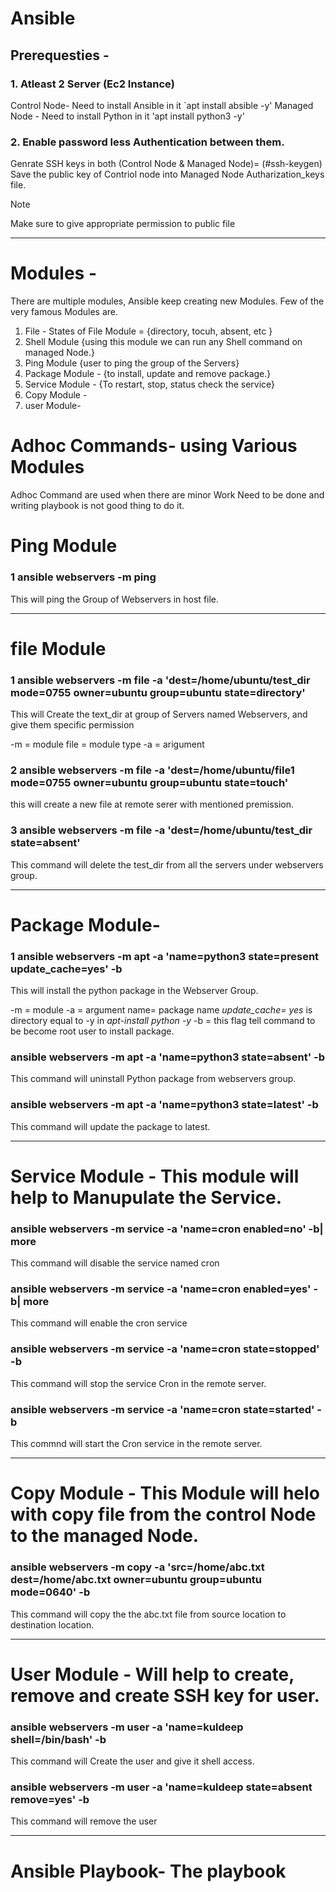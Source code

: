 # Ansible

## Prerequesties - 
### 1. Atleast 2 Server (Ec2 Instance)
Control Node- Need to install Ansible in it
    `apt install absible -y'
Managed Node - Need to install Python in it 
    'apt install python3 -y'

### 2. Enable password less Authentication between them. 
   Genrate SSH keys in both (Control Node & Managed Node)= 
            (#ssh-keygen)
   Save the public key of Contriol node into Managed Node Autharization_keys file.    


> [!NOTE]
> Make sure to give appropriate permission to public file
_________________________________________________________
# Modules -  

There are multiple modules, Ansible keep creating new Modules. Few of the very famous Modules are. 
1. File -
   States of File Module = {directory, tocuh, absent, etc }
2. Shell Module {using this module we can run any Shell command on managed Node.}
3. Ping Module {user to ping the group of the Servers}
4. Package Module - {to install, update and remove package.}
5. Service Module - {To restart, stop, status check the service}
6. Copy Module -
7. user Module- 



# Adhoc Commands- using Various Modules
Adhoc Command are used when there are minor Work Need to be done and writing playbook is not good thing to do it. 

# Ping Module


### 1 ansible webservers -m ping

This will ping the Group of Webservers in host file. 
___________________________________________________ 

# file Module

### 1 ansible webservers -m file -a 'dest=/home/ubuntu/test_dir mode=0755 owner=ubuntu group=ubuntu state=directory'

This will Create the text_dir at group of Servers named Webservers, and give them specific permission

-m = module
file = module type 
-a = arigument

### 2 ansible webservers -m file -a 'dest=/home/ubuntu/file1 mode=0755 owner=ubuntu group=ubuntu state=touch'

this will create a new file at remote serer with mentioned premission.

### 3 ansible webservers -m file -a 'dest=/home/ubuntu/test_dir  state=absent'

This command will delete the test_dir from all the servers under webservers group. 

*************************************************************************************************************

# Package Module- 

### 1 ansible webservers -m apt -a 'name=python3 state=present update_cache=yes' -b
This will install the python package in the Webserver Group.

-m = module
-a = argument
name= package name 
*update_cache= yes* is directory equal to -y in  *apt-install python -y* 
-b = this flag tell command to be become root user to install package. 

### ansible webservers -m apt -a 'name=python3 state=absent' -b

This command will uninstall Python package from webservers group.

### ansible webservers -m apt -a 'name=python3 state=latest' -b

This command will update the package to latest.


****************************************************************************************************************

# Service Module - This module will help to Manupulate the Service. 

### ansible webservers -m service -a 'name=cron enabled=no' -b| more

This command will disable the service named cron 

### ansible webservers -m service -a 'name=cron enabled=yes' -b| more

This command will enable the cron service 

### ansible webservers -m service -a 'name=cron state=stopped' -b

This command will stop the service Cron in the remote server.

### ansible webservers -m service -a 'name=cron state=started' -b

This commnd will start the Cron service in the remote server.

******************************************************************

# Copy Module - This Module will helo with copy file from the control Node to the managed Node. 

### ansible webservers -m copy -a 'src=/home/abc.txt dest=/home/abc.txt owner=ubuntu group=ubuntu mode=0640' -b

This command will copy the the abc.txt file from source location to destination location.

*******************************************************************

# User Module - Will help to create, remove and create SSH key for user. 

### ansible webservers -m user -a 'name=kuldeep shell=/bin/bash' -b

This command will Create the user and give it shell access.

###  ansible webservers -m user -a 'name=kuldeep state=absent remove=yes' -b

This command will remove the user

**********************************************************


# Ansible Playbook- The playbook 


























